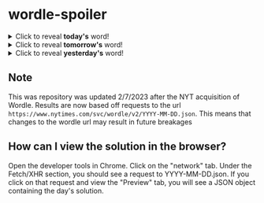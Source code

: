 # wordle-spoiler

<details>
  <summary>Click to reveal <b>today's</b> word!</summary>
  <br>
  <b> coach </b>
</details>

<details>
  <summary>Click to reveal <b>tomorrow's</b> word!</summary>
  <br>
  <b> azure </b>
</details>

<details>
  <summary>Click to reveal <b>yesterday's</b> word!</summary>
  <br>
  <b> smile </b>
</details>

## Note
This was repository was updated 2/7/2023 after the NYT acquisition of Wordle. Results are now based off requests to the url `https://www.nytimes.com/svc/wordle/v2/YYYY-MM-DD.json`. This means that changes to the wordle url may result in future breakages

## How can I view the solution in the browser?
Open the developer tools in Chrome. Click on the "network" tab. Under the Fetch/XHR section, you should see a request to YYYY-MM-DD.json. If you click on that request and view the "Preview" tab, you will see a JSON object containing the day's solution.
